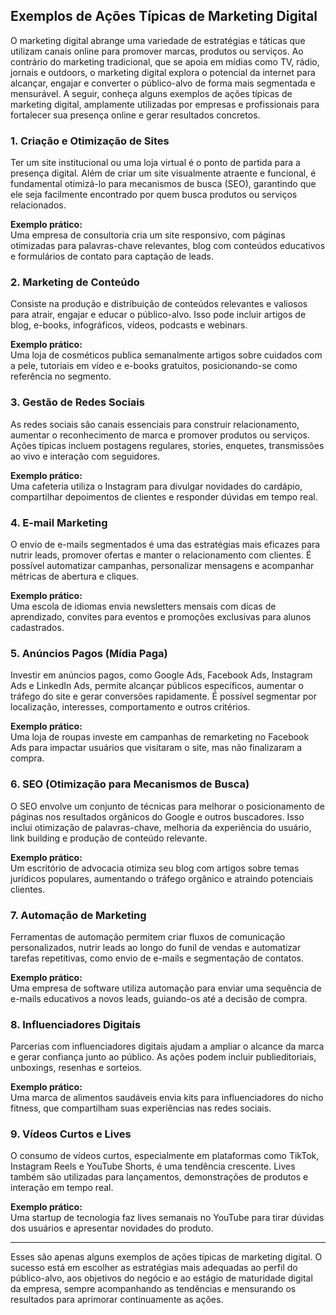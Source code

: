 
## Exemplos de Ações Típicas de Marketing Digital

O marketing digital abrange uma variedade de estratégias e táticas que utilizam canais online para promover marcas, produtos ou serviços. Ao contrário do marketing tradicional, que se apoia em mídias como TV, rádio, jornais e outdoors, o marketing digital explora o potencial da internet para alcançar, engajar e converter o público-alvo de forma mais segmentada e mensurável. A seguir, conheça alguns exemplos de ações típicas de marketing digital, amplamente utilizadas por empresas e profissionais para fortalecer sua presença online e gerar resultados concretos.

### 1. Criação e Otimização de Sites

Ter um site institucional ou uma loja virtual é o ponto de partida para a presença digital. Além de criar um site visualmente atraente e funcional, é fundamental otimizá-lo para mecanismos de busca (SEO), garantindo que ele seja facilmente encontrado por quem busca produtos ou serviços relacionados.

**Exemplo prático:**  
Uma empresa de consultoria cria um site responsivo, com páginas otimizadas para palavras-chave relevantes, blog com conteúdos educativos e formulários de contato para captação de leads.

### 2. Marketing de Conteúdo

Consiste na produção e distribuição de conteúdos relevantes e valiosos para atrair, engajar e educar o público-alvo. Isso pode incluir artigos de blog, e-books, infográficos, vídeos, podcasts e webinars.

**Exemplo prático:**  
Uma loja de cosméticos publica semanalmente artigos sobre cuidados com a pele, tutoriais em vídeo e e-books gratuitos, posicionando-se como referência no segmento.

### 3. Gestão de Redes Sociais

As redes sociais são canais essenciais para construir relacionamento, aumentar o reconhecimento de marca e promover produtos ou serviços. Ações típicas incluem postagens regulares, stories, enquetes, transmissões ao vivo e interação com seguidores.

**Exemplo prático:**  
Uma cafeteria utiliza o Instagram para divulgar novidades do cardápio, compartilhar depoimentos de clientes e responder dúvidas em tempo real.

### 4. E-mail Marketing

O envio de e-mails segmentados é uma das estratégias mais eficazes para nutrir leads, promover ofertas e manter o relacionamento com clientes. É possível automatizar campanhas, personalizar mensagens e acompanhar métricas de abertura e cliques.

**Exemplo prático:**  
Uma escola de idiomas envia newsletters mensais com dicas de aprendizado, convites para eventos e promoções exclusivas para alunos cadastrados.

### 5. Anúncios Pagos (Mídia Paga)

Investir em anúncios pagos, como Google Ads, Facebook Ads, Instagram Ads e LinkedIn Ads, permite alcançar públicos específicos, aumentar o tráfego do site e gerar conversões rapidamente. É possível segmentar por localização, interesses, comportamento e outros critérios.

**Exemplo prático:**  
Uma loja de roupas investe em campanhas de remarketing no Facebook Ads para impactar usuários que visitaram o site, mas não finalizaram a compra.

### 6. SEO (Otimização para Mecanismos de Busca)

O SEO envolve um conjunto de técnicas para melhorar o posicionamento de páginas nos resultados orgânicos do Google e outros buscadores. Isso inclui otimização de palavras-chave, melhoria da experiência do usuário, link building e produção de conteúdo relevante.

**Exemplo prático:**  
Um escritório de advocacia otimiza seu blog com artigos sobre temas jurídicos populares, aumentando o tráfego orgânico e atraindo potenciais clientes.

### 7. Automação de Marketing

Ferramentas de automação permitem criar fluxos de comunicação personalizados, nutrir leads ao longo do funil de vendas e automatizar tarefas repetitivas, como envio de e-mails e segmentação de contatos.

**Exemplo prático:**  
Uma empresa de software utiliza automação para enviar uma sequência de e-mails educativos a novos leads, guiando-os até a decisão de compra.

### 8. Influenciadores Digitais

Parcerias com influenciadores digitais ajudam a ampliar o alcance da marca e gerar confiança junto ao público. As ações podem incluir publieditoriais, unboxings, resenhas e sorteios.

**Exemplo prático:**  
Uma marca de alimentos saudáveis envia kits para influenciadores do nicho fitness, que compartilham suas experiências nas redes sociais.

### 9. Vídeos Curtos e Lives

O consumo de vídeos curtos, especialmente em plataformas como TikTok, Instagram Reels e YouTube Shorts, é uma tendência crescente. Lives também são utilizadas para lançamentos, demonstrações de produtos e interação em tempo real.

**Exemplo prático:**  
Uma startup de tecnologia faz lives semanais no YouTube para tirar dúvidas dos usuários e apresentar novidades do produto.

---

Esses são apenas alguns exemplos de ações típicas de marketing digital. O sucesso está em escolher as estratégias mais adequadas ao perfil do público-alvo, aos objetivos do negócio e ao estágio de maturidade digital da empresa, sempre acompanhando as tendências e mensurando os resultados para aprimorar continuamente as ações.
```
